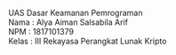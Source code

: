 UAS Dasar Keamanan Pemrograman\
Nama  : Alya Aiman Salsabila Arif\
NPM   : 1817101379\
Kelas : III Rekayasa Perangkat Lunak Kripto
